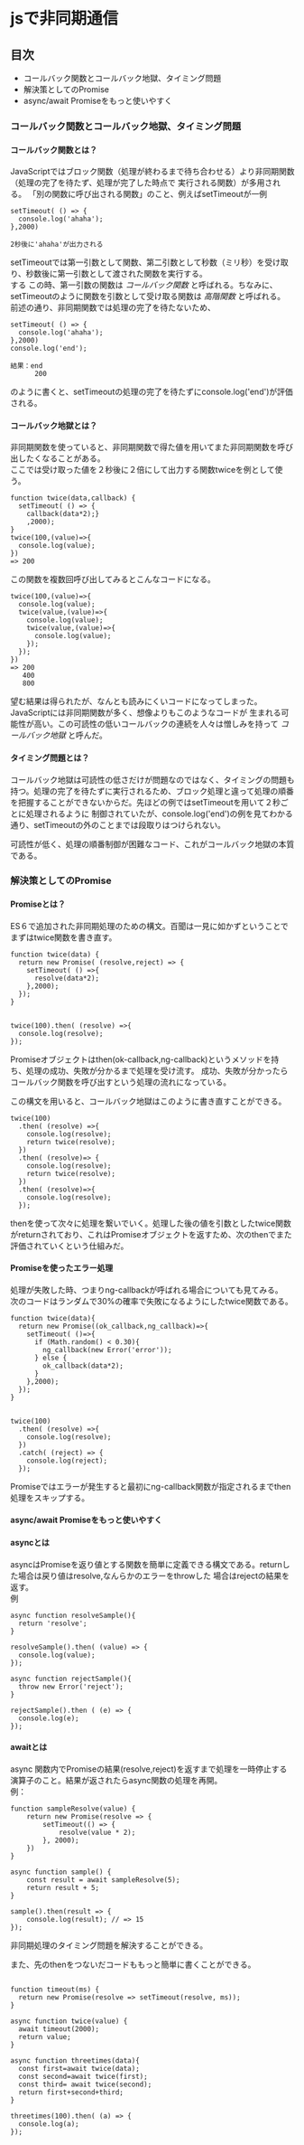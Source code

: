 # jsで非同期通信

## 目次  

- コールバック関数とコールバック地獄、タイミング問題
- 解決策としてのPromise
- async/await Promiseをもっと使いやすく  


### コールバック関数とコールバック地獄、タイミング問題  

#### コールバック関数とは？
JavaScriptではブロック関数（処理が終わるまで待ち合わせる）より非同期関数（処理の完了を待たず、処理が完了した時点で
実行される関数）が多用される。
「別の関数に呼び出される関数」のこと、例えばsetTimeoutが一例  

~~~
setTimeout( () => {
  console.log('ahaha');
},2000)

2秒後に'ahaha'が出力される
~~~
setTimeoutでは第一引数として関数、第二引数として秒数（ミリ秒）を受け取り、秒数後に第一引数として渡された関数を実行する。  
する
この時、第一引数の関数は _コールバック関数_ と呼ばれる。ちなみに、setTimeoutのように関数を引数として受け取る関数は _高階関数_ と呼ばれる。  
前述の通り、非同期関数では処理の完了を待たないため、  
~~~
setTimeout( () => {
  console.log('ahaha');
},2000)
console.log('end');

結果：end
      200
~~~

のように書くと、setTimeoutの処理の完了を待たずにconsole.log('end')が評価される。



#### コールバック地獄とは？

非同期関数を使っていると、非同期関数で得た値を用いてまた非同期関数を呼び出したくなることがある。  
ここでは受け取った値を２秒後に２倍にして出力する関数twiceを例として使う。  

~~~
function twice(data,callback) {
  setTimeout( () => {
    callback(data*2);}
    ,2000);
}
twice(100,(value)=>{
  console.log(value);
})
=> 200
~~~
この関数を複数回呼び出してみるとこんなコードになる。  
~~~
twice(100,(value)=>{
  console.log(value);
  twice(value,(value)=>{
    console.log(value);
    twice(value,(value)=>{
      console.log(value);
    });
  });
})
=> 200
   400
   800
~~~

望む結果は得られたが、なんとも読みにくいコードになってしまった。JavaScriptには非同期関数が多く、想像よりもこのようなコードが
生まれる可能性が高い。この可読性の低いコールバックの連続を人々は憎しみを持って _コールバック地獄_ と呼んだ。  

#### タイミング問題とは？

コールバック地獄は可読性の低さだけが問題なのではなく、タイミングの問題も持つ。処理の完了を待たずに実行されるため、ブロック処理と違って処理の順番を把握することができないからだ。先ほどの例ではsetTimeoutを用いて２秒ごとに処理されるように
制御されていたが、console.log('end')の例を見てわかる通り、setTimeoutの外のことまでは段取りはつけられない。  

可読性が低く、処理の順番制御が困難なコード、これがコールバック地獄の本質である。


### 解決策としてのPromise

#### Promiseとは？

ES６で追加された非同期処理のための構文。百聞は一見に如かずということでまずはtwice関数を書き直す。  

~~~
function twice(data) {
  return new Promise( (resolve,reject) => {
    setTimeout( () =>{
      resolve(data*2);
    },2000);
  });
}


twice(100).then( (resolve) =>{
  console.log(resolve);
});
~~~

Promiseオブジェクトはthen(ok-callback,ng-callback)というメソッドを持ち、処理の成功、失敗が分かるまで処理を受け流す。
成功、失敗が分かったらコールバック関数を呼び出すという処理の流れになっている。  

この構文を用いると、コールバック地獄はこのように書き直すことができる。  

~~~
twice(100)
  .then( (resolve) =>{
    console.log(resolve);
    return twice(resolve);
  })
  .then( (resolve)=> {
    console.log(resolve);
    return twice(resolve);
  })
  .then( (resolve)=>{
    console.log(resolve);
  });
~~~

thenを使って次々に処理を繋いでいく。処理した後の値を引数としたtwice関数がreturnされており、これはPromiseオブジェクトを返すため、次のthenでまた評価されていくという仕組みだ。  

#### Promiseを使ったエラー処理

処理が失敗した時、つまりng-callbackが呼ばれる場合についても見てみる。  
次のコードはランダムで30%の確率で失敗になるようにしたtwice関数である。  
~~~
function twice(data){
  return new Promise((ok_callback,ng_callback)=>{
    setTimeout( ()=>{
      if (Math.random() < 0.30){
        ng_callback(new Error('error'));
      } else {
        ok_callback(data*2);
      }
    },2000);
  });
}


twice(100)
  .then( (resolve) =>{
    console.log(resolve);
  })
  .catch( (reject) => {
    console.log(reject);
  });
~~~

Promiseではエラーが発生すると最初にng-callback関数が指定されるまでthen処理をスキップする。  


#### async/await Promiseをもっと使いやすく

#### asyncとは

asyncはPromiseを返り値とする関数を簡単に定義できる構文である。returnした場合は戻り値はresolve,なんらかのエラーをthrowした
場合はrejectの結果を返す。  
例  

~~~
async function resolveSample(){
  return 'resolve';
}

resolveSample().then( (value) => {
  console.log(value);
});

async function rejectSample(){
  throw new Error('reject');
}

rejectSample().then ( (e) => {
  console.log(e);
});

~~~


#### awaitとは

async 関数内でPromiseの結果(resolve,reject)を返すまで処理を一時停止する演算子のこと。結果が返されたらasync関数の処理を再開。  
例：  

~~~
function sampleResolve(value) {
    return new Promise(resolve => {
        setTimeout(() => {
            resolve(value * 2);
        }, 2000);
    })
}

async function sample() {
    const result = await sampleResolve(5);
    return result + 5;
}

sample().then(result => {
    console.log(result); // => 15
});
~~~

非同期処理のタイミング問題を解決することができる。

また、先のthenをつないだコードももっと簡単に書くことができる。
~~~

function timeout(ms) {
  return new Promise(resolve => setTimeout(resolve, ms));
}

async function twice(value) {
  await timeout(2000);
  return value;
}

async function threetimes(data){
  const first=await twice(data);
  const second=await twice(first);
  const third= await twice(second);
  return first+second+third;
}

threetimes(100).then( (a) => {
  console.log(a);
});
~~~


